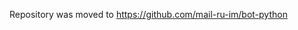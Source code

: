 Repository was moved to <a href='https://github.com/mail-ru-im/bot-python'>https://github.com/mail-ru-im/bot-python</a>
